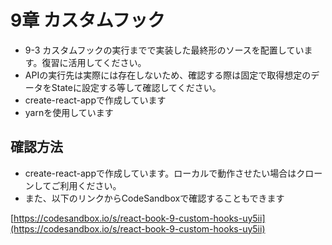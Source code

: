 
# 9章 カスタムフック

- 9-3 カスタムフックの実行までで実装した最終形のソースを配置しています。復習に活用してください。
- APIの実行先は実際には存在しないため、確認する際は固定で取得想定のデータをStateに設定する等して確認してください。
- create-react-appで作成しています
- yarnを使用しています

## 確認方法

- create-react-appで作成しています。ローカルで動作させたい場合はクローンしてご利用ください。
- また、以下のリンクからCodeSandboxで確認することもできます

[https://codesandbox.io/s/react-book-9-custom-hooks-uy5ii](https://codesandbox.io/s/react-book-9-custom-hooks-uy5ii)
